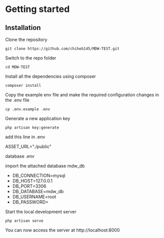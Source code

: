 
# Getting started

## Installation

Clone the repository

    git clone https://github.com/chiheb145/MDW-TEST.git

Switch to the repo folder

    cd MDW-TEST

Install all the dependencies using composer

    composer install

Copy the example env file and make the required configuration changes in the .env file

    cp .env.example .env

Generate a new application key

    php artisan key:generate

add this line in .env

ASSET_URL="./public"

database .env

import the attached database mdw_db
<ul>
<li>DB_CONNECTION=mysql</li>
<li>DB_HOST=127.0.0.1</li>
<li>DB_PORT=3306</li>
<li>DB_DATABASE=mdw_db</li>
<li>DB_USERNAME=root</li>
<li>DB_PASSWORD=</li>
</ul>







Start the local development server

    php artisan serve

You can now access the server at http://localhost:8000

